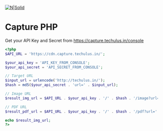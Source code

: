 [![N|Solid](https://s3-ap-southeast-1.amazonaws.com/capture-techulus/logo.png)](https://capture.techulus.in/)

# Capture PHP

Get your API Key and Secret from https://capture.techulus.in/console

```php
<?php
$API_URL = 'https://cdn.capture.techulus.in/';

$your_api_key = 'API_KEY_FROM_CONSOLE';
$your_api_secret = 'API_SECRET_FROM_CONSOLE';

// Target URL
$input_url = urlencode('http://techulus.in/');
$hash = md5($your_api_secret . 'url=' . $input_url);

// Image URL
$result_img_url = $API_URL . $your_api_key . '/' . $hash . '/image?url=' . $input_url;

// PDF URL
$result_pdf_url = $API_URL . $your_api_key . '/' . $hash . '/pdf?url=' . $input_url;

echo $result_img_url;
?>
```
